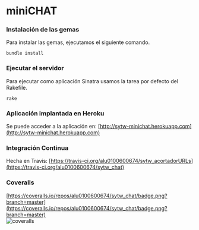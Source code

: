 # miniCHAT

### Instalación de las gemas
Para instalar las gemas, ejecutamos el siguiente comando.
```
bundle install
```

### Ejecutar el servidor
Para ejecutar como aplicación Sinatra usamos la tarea por defecto del Rakefile.
```
rake
```

### Aplicación implantada en Heroku
Se puede acceder a la aplicación en:
[http://sytw-minichat.herokuapp.com](http://sytw-minichat.herokuapp.com)

### Integración Continua
Hecha en Travis:
[https://travis-ci.org/alu0100600674/sytw_acortadorURLs](https://travis-ci.org/alu0100600674/sytw_chat)

### Coveralls
[https://coveralls.io/repos/alu0100600674/sytw_chat/badge.png?branch=master](https://coveralls.io/repos/alu0100600674/sytw_chat/badge.png?branch=master)  
![coveralls](https://coveralls.io/repos/alu0100600674/sytw_chat/badge.png?branch=master)
